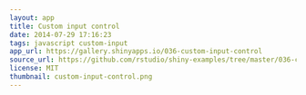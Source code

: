 ```yaml
---
layout: app
title: Custom input control
date: 2014-07-29 17:16:23
tags: javascript custom-input
app_url: https://gallery.shinyapps.io/036-custom-input-control
source_url: https://github.com/rstudio/shiny-examples/tree/master/036-custom-input-control
license: MIT
thumbnail: custom-input-control.png
---
```

